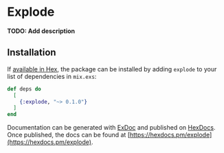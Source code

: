 # Explode

**TODO: Add description**

## Installation

If [available in Hex](https://hex.pm/docs/publish), the package can be installed
by adding `explode` to your list of dependencies in `mix.exs`:

```elixir
def deps do
  [
    {:explode, "~> 0.1.0"}
  ]
end
```

Documentation can be generated with [ExDoc](https://github.com/elixir-lang/ex_doc)
and published on [HexDocs](https://hexdocs.pm). Once published, the docs can
be found at [https://hexdocs.pm/explode](https://hexdocs.pm/explode).

